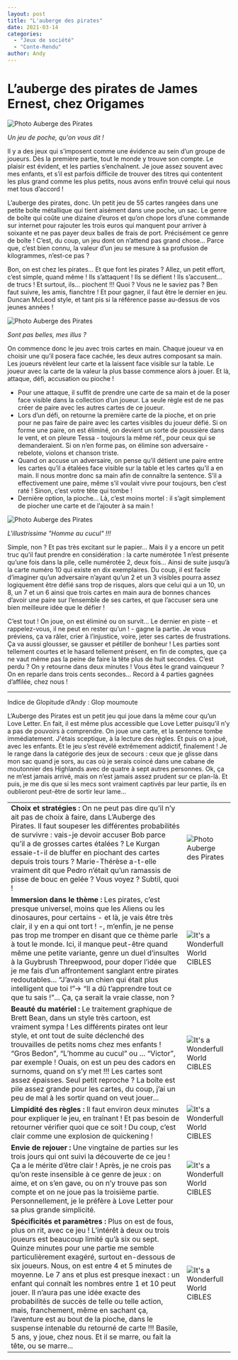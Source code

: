 ```yaml
---
layout: post
title: "L'auberge des pirates"
date: 2021-03-14
categories: 
  - "Jeux de société"
  - "Conte-Rendu"
author: Andy
---
```


# L’auberge des pirates de James Ernest, chez Origames

![Photo Auberge des Pirates](/images/Images/AubergePirates_1.jpeg)

*Un jeu de poche, qu'on vous dit !*

Il y a des jeux qui s’imposent comme une évidence au sein d’un groupe de joueurs. Dès la première partie, tout le monde y trouve son compte. Le plaisir est évident, et les parties s’enchaînent. Je joue assez souvent avec mes enfants, et s’il est parfois difficile de trouver des titres qui contentent les plus grand comme les plus petits, nous avons enfin trouvé celui qui nous met tous d’accord !
 
L’auberge des pirates, donc. Un petit jeu de 55 cartes rangées dans une petite boîte métallique qui tient aisément dans une poche, un sac. Le genre de boîte qui coûte une dizaine d’euros et qu’on chope lors d’une commande sur internet pour rajouter les trois euros qui manquent pour arriver à soixante et ne pas payer deux balles de frais de port. Précisément ce genre de boîte ! C’est, du coup, un jeu dont on n’attend pas grand chose… Parce que, c’est bien connu, la valeur d’un jeu se mesure à sa profusion de kilogrammes, n’est-ce pas ?

Bon, on est chez les pirates… Et que font les pirates ? Allez, un petit effort, c’est simple, quand même ! Ils s’attaquent ! Ils se défient ! Ils s’accusent… de trucs ! Et surtout, ils… piochent !!! Quoi ? Vous ne le saviez pas ? Ben faut suivre, les amis, fianchtre ! Et pour gagner, il faut être le dernier en jeu. Duncan McLeod style, et tant pis si la référence passe au-dessus de vos jeunes années !

![Photo Auberge des Pirates](/images/Images/AubergePirates_2.jpeg)

*Sont pas belles, mes illus ?*


On commence donc le jeu avec trois cartes en main. Chaque joueur va en choisir une qu’il posera face cachée, les deux autres composant sa main. Les joueurs révèlent leur carte et la laissent face visible sur la table. Le joueur avec la carte de la valeur la plus basse commence alors à jouer. Et là, attaque, défi, accusation ou pioche !
- Pour une attaque, il suffit de prendre une carte de sa main et de la poser face visible dans la collection d’un joueur. La seule règle est de ne pas créer de paire avec les autres cartes de ce joueur.
- Lors d’un défi, on retourne la première carte de la pioche, et on prie pour ne pas faire de paire avec les cartes visibles du joueur défié. Si on forme une paire, on est éliminé, on devient un sorte de poussière dans le vent, et on pleure Tessa - toujours la même réf., pour ceux qui se demanderaient. Si on n’en forme pas, on élimine son adversaire - rebelote, violons et chanson triste.
- Quand on accuse un adversaire, on pense qu’il détient une paire entre les cartes qu’il a étalées face visible sur la table et les cartes qu’il a en main. Il nous montre donc sa main afin de connaître la sentence. S’il a effectivement une paire, même s’il voulait vivre pour toujours, ben c’est raté ! Sinon, c’est votre tête qui tombe !
- Dernière option, la pioche… Là, c’est moins mortel : il s’agit simplement de piocher une carte et de l’ajouter à sa main !

![Photo Auberge des Pirates](/images/Images/AubergePirates_3.jpeg)

*L'illustrissime "Homme au cucul" !!!*

Simple, non ? Et pas très excitant sur le papier… Mais il y a encore un petit truc qu’il faut prendre en considération : la carte numérotée 1 n’est présente qu’une fois dans la pile, celle numérotée 2, deux fois… Ainsi de suite jusqu’à la carte numéro 10 qui existe en dix exemplaires. Du coup, il est facile d’imaginer qu’un adversaire n’ayant qu’un 2 et un 3 visibles pourra assez logiquement être défié sans trop de risques, alors que celui qui a un 10, un 8, un 7 et un 6 ainsi que trois cartes en main aura de bonnes chances d’avoir une paire sur l’ensemble de ses cartes, et que l’accuser sera une bien meilleure idée que le défier !
 
C’est tout ! On joue, on est éliminé ou on survit… Le dernier en piste - et rappelez-vous, il ne peut en rester qu’un ! - gagne la partie. Je vous préviens, ça va râler, crier à l’injustice, voire, jeter ses cartes de frustrations. Ça va aussi glousser, se gausser et pétiller de bonheur ! Les parties sont tellement courtes et le hasard tellement présent, en fin de comptes, que ça ne vaut même pas la peine de faire la tête plus de huit secondes. C’est perdu ? On y retourne dans deux minutes ! Vous êtes le grand vainqueur ? On en reparle dans trois cents secondes… Record à 4 parties gagnées d’affilée, chez nous !

---

Indice de Glopitude d’Andy : Glop moumoute

L’Auberge des Pirates est un petit jeu qui joue dans la même cour qu’un Love Letter. En fait, il est même plus accessible que Love Letter puisqu’il n’y a pas de pouvoirs à comprendre. On joue une carte, et la sentence tombe immédiatement. J'étais sceptique, à la lecture des règles. Et puis on a joué, avec les enfants. Et le jeu s’est révélé extrêmement addictif, finalement ! Je le range dans la catégorie des jeux de secours : ceux que je glisse dans mon sac quand je sors, au cas où je serais coincé dans une cabane de moutonnier des Highlands avec de quatre à sept autres personnes. Ok, ça ne m’est jamais arrivé, mais on n’est jamais assez prudent sur ce plan-là. Et puis, je me dis que si les mecs sont vraiment captivés par leur partie, ils en oublieront peut-être de sortir leur lame...

|       |  |
| ----------- | ----------- |
| **Choix et stratégies :** On ne peut pas dire qu’il n’y ait pas de choix à faire, dans L’Auberge des Pirates. Il faut soupeser les différentes probabilités de survivre : vais-je devoir accuser Bob parce qu’il a de grosses cartes étalées ? Le Kurgan essaie-t-il de bluffer en piochant des cartes depuis trois tours ? Marie-Thérèse a-t-elle vraiment dit que Pedro n’était qu’un ramassis de pisse de bouc en gelée ? Vous voyez ? Subtil, quoi !      | ![Photo Auberge des Pirates](/images/Images/AubergePirates_1.jpeg) |
| **Immersion dans le thème :** Les pirates, c’est presque universel, moins que les Aliens ou les dinosaures, pour certains - et là, je vais être très clair, il y en a qui ont tort ! -, m’enfin, je ne pense pas trop me tromper en disant que ce thème parle à tout le monde. Ici, il manque peut-être quand même une petite variante, genre un duel d’insultes à la Guybrush Threepwood, pour doper l’idée que je me fais d’un affrontement sanglant entre pirates redoutables… “J’avais un chien qui était plus intelligent que toi !”→ “Il a dû t’apprendre tout ce que tu sais !”... Ça, ça serait la vraie classe, non ?   | ![It's a Wonderfull World CIBLES](/images/logos/Note_Jurande_2.png) |
| **Beauté du matériel :** Le traitement graphique de Brett Bean, dans un style très cartoon, est vraiment sympa ! Les différents pirates ont leur style, et ont tout de suite déclenché des trouvailles de petits noms chez mes enfants ! “Gros Bedon”, “L’homme au cucul” ou … “Victor”, par exemple ! Ouais, on est un peu des cadors en surnoms, quand on s’y met !!! Les cartes sont assez épaisses. Seul petit reproche ? La boîte est pile assez grande pour les cartes, du coup, j’ai un peu de mal à les sortir quand on veut jouer...  | ![It's a Wonderfull World CIBLES](/images/logos/Note_Jurande_3.png) |
|**Limpidité des règles :** Il faut environ deux minutes pour expliquer le jeu, en traînant ! Et pas besoin de retourner vérifier quoi que ce soit ! Du coup, c’est clair comme une explosion de quickening ! |![It's a Wonderfull World CIBLES](/images/logos/Note_Jurande_4.png) |
|**Envie de rejouer :** Une vingtaine de parties sur les trois jours qui ont suivi la découverte de ce jeu ! Ça a le mérite d’être clair ! Après, je ne crois pas qu’on reste insensible à ce genre de jeux : on aime, et on s’en gave, ou on n’y trouve pas son compte et on ne joue pas la troisième partie. Personnellement, je le préfère à Love Letter pour sa plus grande simplicité.|![It's a Wonderfull World CIBLES](/images/logos/Note_Jurande_4.png) |
|**Spécificités et paramètres :** Plus on est de fous, plus on rit, avec ce jeu ! L’intérêt à deux ou trois joueurs est beaucoup limité qu’à six ou sept. Quinze minutes pour une partie me semble particulièrement exagéré, surtout en-dessous de six joueurs. Nous, on est entre 4 et 5 minutes de moyenne. Le 7 ans et plus est presque inexact : un enfant qui connaît les nombres entre 1 et 10 peut jouer. Il n’aura pas une idée exacte des probabilités de succès de telle ou telle action, mais, franchement, même en sachant ça, l’aventure est au bout de la pioche, dans le suspense intenable du retourné de carte !!! Basile, 5 ans, y joue, chez nous. Et il se marre, ou fait la tête, ou se marre...|![It's a Wonderfull World CIBLES](/images/logos/Note_Jurande_3.png) |
